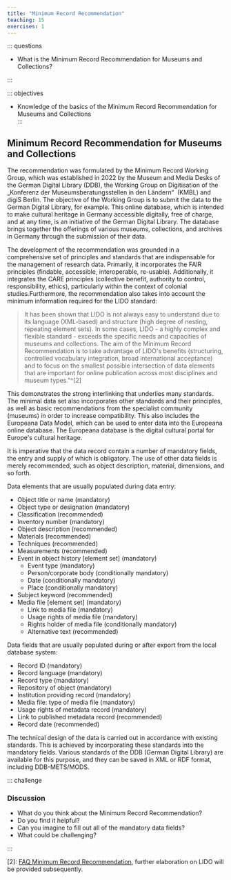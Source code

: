 ```yaml
---
title: "Minimum Record Recommendation"
teaching: 15
exercises: 1
---
```


::: questions 

- What is the Minimum Record Recommendation for Museums and Collections?

:::

::: objectives

- Knowledge of the basics of the Minimum Record Recommendation for Museums and Collections  
:::

## Minimum Record Recommendation for Museums and Collections

The recommendation was formulated by the Minimum Record Working Group, which was established in 2022 by the Museum and Media Desks of the German Digital Library (DDB), 
the Working Group on Digitisation of the „Konferenz der Museumsberatungsstellen in den Ländern“  (KMBL) and digiS Berlin. 
The objective of the Working Group is to submit the data to the German Digital Library, for example. This online database, which is intended to make cultural heritage 
in Germany accessible digitally, free of charge, and at any time, is an initiative of the German Digital Library. The database brings together the offerings of various museums, 
collections, and archives in Germany through the submission of their data. 

The development of the recommendation was grounded in a comprehensive set of principles and standards that are indispensable for the management of research data. 
Primarily, it incorporates the FAIR principles (findable, accessible, interoperable, re-usable). Additionally, it integrates the CARE principles (collective benefit, authority to control, 
responsibility, ethics), particularly within the context of colonial studies.Furthermore, the recommendation also takes into account the minimum information required for the LIDO standard:

> It has been shown that LIDO is not always easy to understand due to its language (XML-based) and structure (high degree of nesting, repeating element sets). In some cases, LIDO - a highly 
complex and flexible standard - exceeds the specific needs and capacities of museums and collections. The aim of the Minimum Record Recommendation is to take advantage of LIDO's benefits 
(structuring, controlled vocabulary integration, broad international acceptance) and to focus on the smallest possible intersection of data elements that are important for online 
publication across most disciplines and museum types."^[2]

This demonstrates the strong interlinking that underlies many standards. The minimal data set also incorporates other standards and their principles, 
as well as basic recommendations from the specialist community (museums) in order to increase compatibility. This also includes the Europeana Data Model, 
which can be used to enter data into the Europeana online database. The Europeana database is the digital cultural portal for Europe's cultural heritage.

It is imperative that the data record contain a number of mandatory fields, the entry and supply of which is obligatory. 
The use of other data fields is merely recommended, such as object description, material, dimensions, and so forth. 

Data elements that are usually populated during data entry:

* Object title or name (mandatory)
* Object type or designation (mandatory)
* Classification (recommended)
* Inventory number (mandatory)
* Object description (recommended)
* Materials (recommended)
* Techniques (recommended)
* Measurements (recommended)
* Event in object history [element set] (mandatory)
    * Event type (mandatory)
    * Person/corporate body (conditionally mandatory)
    * Date (conditionally mandatory)
    * Place (conditionally mandatory)
* Subject keyword (recommended)
* Media file [element set] (mandatory)
    * Link to media file (mandatory)
    * Usage rights of media file (mandatory)
    * Rights holder of media file (conditionally mandatory)
    * Alternative text (recommended)

Data fields that are usually populated during or after export from the local database system:

* Record ID (mandatory)
* Record language (mandatory)
* Record type (mandatory)
* Repository of object (mandatory)
* Institution providing record (mandatory)
* Media file: type of media file (mandatory)
* Usage rights of metadata record (mandatory)
* Link to published metadata record (recommended)
* Record date (recommended)

The technical design of the data is carried out in accordance with existing standards. This is achieved 
by incorporating these standards into the mandatory fields. Various standards of the DDB (German Digital Library) 
are available for this purpose, and they can be saved in XML or RDF format, including DDB-METS/MODS.

::: challenge

### Discussion

* What do you think about the Minimum Record Recommendation?
* Do you find it helpful?
* Can you imagine to fill out all of the mandatory data fields?
* What could be challenging? 

:::




[2]: [FAQ Minimum Record Recommendation](https://wiki.deutsche-digitale-bibliothek.de/pages/viewpage.action?pageId=218628162#FAQs(English)-WhyistheMinimumRecordRecommendationLIDO-compliant?), further elaboration on LIDO will be provided subsequently.   
